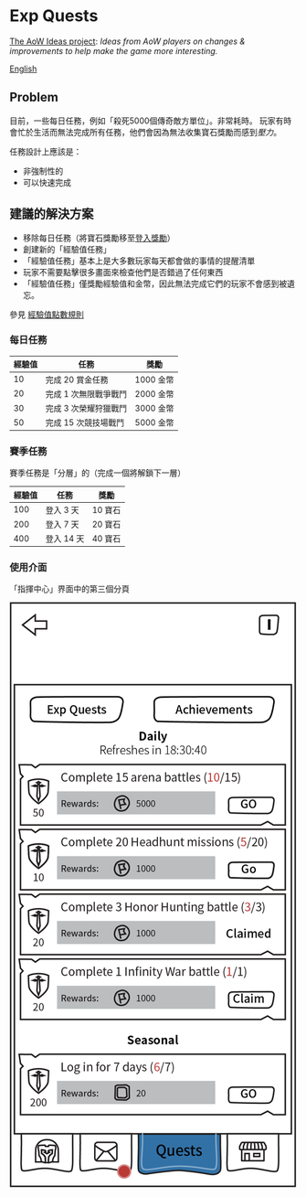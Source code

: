 # Exp Quests

[The AoW Ideas project](https://github.com/nefarious-kitsune/aow.ideas):
*Ideas from AoW players on changes & improvements to help make the game more interesting.*

[English](exp-quests)

## Problem

目前，一些每日任務，例如「殺死5000個傳奇敵方單位」。非常耗時。
玩家有時會忙於生活而無法完成所有任務，他們會因為無法收集寶石獎勵而感到*壓力*。

任務設計上應該是：
* 非強制性的
* 可以快速完成

## 建議的解決方案

* 移除每日任務（將寶石獎勵移至[登入獎勵](../rewards/)）
* 創建新的「經驗值任務」
* 「經驗值任務」基本上是大多數玩家每天都會做的事情的提醒清單
* 玩家不需要點擊很多畫面來檢查他們是否錯過了任何東西
* 「經驗值任務」僅獎勵經驗值和金幣，因此無法完成它們的玩家不會感到被遺忘。

參見 [經驗值點數規則](zh.exp-point-rules)

### 每日任務

| 經驗值 | 任務           | 獎勵  |
| ---------- | ----------------- | ---------- |
|  10 | 完成 20 賞金任務   | 1000 金幣 |
|  20 | 完成 1 次無限戰爭戰鬥 | 2000 金幣 |
|  30 | 完成 3 次榮耀狩獵戰鬥 | 3000 金幣 |
|  50 | 完成 15 次競技場戰鬥  | 5000 金幣 |

### 賽季任務

賽季任務是「分層」的（完成一個將解鎖下一層）

| 經驗值 | 任務      | 獎勵  |
| ---- | ---------- | ------- |
|  100 | 登入 3 天   | 10 寶石 |
|  200 | 登入 7 天   | 20 寶石 |
|  400 | 登入 14 天  | 40 寶石 |

### 使用介面

「指揮中心」界面中的第三個分頁

![Example](../images/ui-command-center-exp-quest.png)